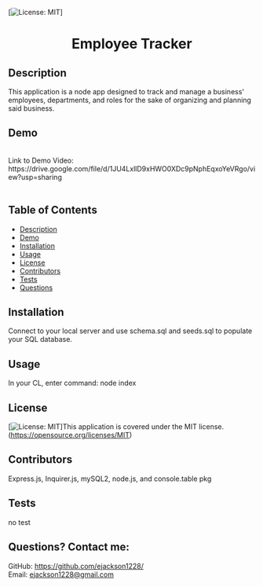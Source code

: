  [![License: MIT](https://img.shields.io/badge/License-MIT-yellow.svg)] 
# <h1 align="center">Employee Tracker</h1>

## Description
This application is a node app designed to track and manage a business' employees, departments, and roles for the sake of organizing and planning said business. 

## Demo
<br>
Link to Demo Video: https://drive.google.com/file/d/1JU4LxllD9xHWO0XDc9pNphEqxoYeVRgo/view?usp=sharing
<br>
<br>

  
## Table of Contents
  - [Description](#description)
  - [Demo](#demo)
  - [Installation](#installation)
  - [Usage](#usage)
  - [License](#license)
  - [Contributors](#contributors)
  - [Tests](#tests)
  - [Questions](#questions)

## Installation
Connect to your local server and use schema.sql and seeds.sql to populate your SQL database. 

## Usage
In your CL, enter command: node index

## License
[![License: MIT](https://img.shields.io/badge/License-MIT-yellow.svg)]This application is covered under the MIT license. (https://opensource.org/licenses/MIT)

## Contributors
Express.js, Inquirer.js, mySQL2, node.js, and console.table pkg

## Tests
no test

## Questions? Contact me:
GitHub: https://github.com/ejackson1228/ <br>
Email: ejackson1228@gmail.com